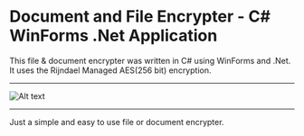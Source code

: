 ﻿Document and File Encrypter - C# WinForms .Net Application
=====================================================

This file & document encrypter was written in C# using WinForms and .Net.
It uses the Rijndael Managed AES(256 bit) encryption.

----------

![Alt text](/blob/main/DocumentEncrypter/image.png?raw=true)


----------


Just a simple and easy to use file or document encrypter.
